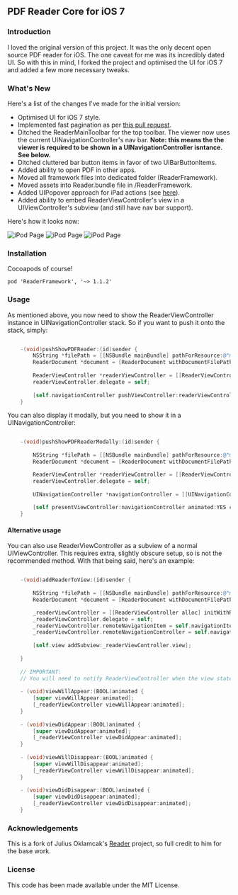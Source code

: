 
## PDF Reader Core for iOS 7

### Introduction

I loved the original version of this project. It was the only decent open source PDF reader for iOS. The one caveat for me was its incredibly dated UI. So with this in mind, I forked the project and optimised the UI for iOS 7 and added a few more necessary tweaks.

### What's New
Here's a list of the changes I've made for the initial version:

* Optimised UI for iOS 7 style.
* Implemented fast pagination as per [this pull request](https://github.com/vfr/Reader/pull/48).
* Ditched the ReaderMainToolbar for the top toolbar. The viewer now uses the current UINavigationController's nav bar. **Note: this means the the viewer is required to be shown in a UINavigationController isntance. See below.** 
* Ditched cluttered bar button items in favor of two UIBarButtonItems.
* Added ability to open PDF in other apps.
* Moved all framework files into dedicated folder (ReaderFramework).
* Moved assets into Reader.bundle file in /ReaderFramework.
* Added UIPopover approach for iPad actions (see [here](http://imgur.com/rg25feZ)).
* Added ability to embed ReaderViewController's view in a UIViewController's subview (and still have nav bar support).

Here's how it looks now:

![iPod Page](http://i.imgur.com/GPL2Gn2.png)
![iPod Page](http://i.imgur.com/551VLUx.png)
![iPod Page](http://i.imgur.com/0nrtfWd.png)

### Installation
Cocoapods of course!

```
pod 'ReaderFramework', '~> 1.1.2'
```

### Usage
As mentioned above, you now need to show the ReaderViewController instance in UINavigationController stack. So if you want to push it onto the stack, simply:

```objectivec

	-(void)pushShowPDFReader:(id)sender {
		NSString *filePath = [[NSBundle mainBundle] pathForResource:@"mydocument" ofType:@"pdf"];
		ReaderDocument *document = [ReaderDocument withDocumentFilePath:filePath password:phrase];
	
		ReaderViewController *readerViewController = [[ReaderViewController alloc] initWithReaderDocument:document];
		readerViewController.delegate = self;
		
		[self.navigationController pushViewController:readerViewController animated:YES];
	}
```

You can also display it modally, but you need to show it in a UINavigationController:

```objectivec

    -(void)pushShowPDFReaderModally:(id)sender {
    
		NSString *filePath = [[NSBundle mainBundle] pathForResource:@"mydocument" ofType:@"pdf"];
		ReaderDocument *document = [ReaderDocument withDocumentFilePath:filePath password:phrase];

		ReaderViewController *readerViewController = [[ReaderViewController alloc] initWithReaderDocument:document];
		readerViewController.delegate = self;
	
		UINavigationController *navigationController = [[UINavigationController alloc] initWithRootViewController:readerViewController];
		
		[self presentViewController:navigationController animated:YES completion:nil];
	}
```

#### Alternative usage

You can also use ReaderViewController as a subview of a normal UIViewController. This requires extra, slightly obscure setup, so is not the recommended method. With that being said, here's an example:

```objectivec

    -(void)addReaderToView:(id)sender {
    
		NSString *filePath = [[NSBundle mainBundle] pathForResource:@"mydocument" ofType:@"pdf"];
		ReaderDocument *document = [ReaderDocument withDocumentFilePath:filePath password:phrase];

		_readerViewController = [[ReaderViewController alloc] initWithReaderDocument:document];
		_readerViewController.delegate = self;
	    _readerViewController.remoteNavigationItem = self.navigationItem;
	    _readerViewController.remoteNavigationController = self.navigationController;
	
	    [self.view addSubview:_readerViewController.view];
		
	}
	
	// IMPORTANT:
	// You will need to notify ReaderViewController when the view state changes.
	
	- (void)viewWillAppear:(BOOL)animated {
	    [super viewWillAppear:animated];
	    [_readerViewController viewWillAppear:animated];
	}
	
	- (void)viewDidAppear:(BOOL)animated {
	    [super viewDidAppear:animated];
	    [_readerViewController viewDidAppear:animated];
	}
	
	- (void)viewWillDisappear:(BOOL)animated {
	    [super viewWillDisappear:animated];
	    [_readerViewController viewWillDisappear:animated];
	}
	
	- (void)viewDidDisappear:(BOOL)animated {
	    [super viewDidDisappear:animated];
	    [_readerViewController viewDidDisappear:animated];
	}

```


### Acknowledgements

This is a fork of Julius Oklamcak's [Reader](https://github.com/vfr/Reader) project, so full credit to him for the base work.

### License

This code has been made available under the MIT License.
